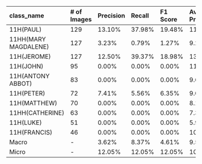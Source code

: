 | class_name           | # of Images   | Precision   | Recall   | F1 Score   | Average Precision   |
|:---------------------|:--------------|:------------|:---------|:-----------|:--------------------|
| 11H(PAUL)            | 129           | 13.10%      | 37.98%   | 19.48%     | 11.37%              |
| 11HH(MARY MAGDALENE) | 127           | 3.23%       | 0.79%    | 1.27%      | 9.21%               |
| 11H(JEROME)          | 127           | 12.50%      | 39.37%   | 18.98%     | 13.40%              |
| 11H(JOHN)            | 95            | 0.00%       | 0.00%    | 0.00%      | 11.01%              |
| 11H(ANTONY ABBOT)    | 83            | 0.00%       | 0.00%    | 0.00%      | 9.62%               |
| 11H(PETER)           | 72            | 7.41%       | 5.56%    | 6.35%      | 9.05%               |
| 11H(MATTHEW)         | 70            | 0.00%       | 0.00%    | 0.00%      | 8.11%               |
| 11HH(CATHERINE)      | 63            | 0.00%       | 0.00%    | 0.00%      | 7.30%               |
| 11H(LUKE)            | 51            | 0.00%       | 0.00%    | 0.00%      | 5.91%               |
| 11H(FRANCIS)         | 46            | 0.00%       | 0.00%    | 0.00%      | 10.09%              |
| Macro                | -             | 3.62%       | 8.37%    | 4.61%      | 9.51%               |
| Micro                | -             | 12.05%      | 12.05%   | 12.05%     | 10.52%              |